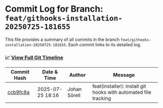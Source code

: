 # Commit Log for Branch: `feat/githooks-installation-20250725-181655`

This file provides a summary of all commits in the branch `feat/githooks-installation-20250725-181655`.
Each commit links to its detailed log.

### 📈 [View Full Git Timeline](./git_timeline_report.md)

| Commit Hash | Date & Time       | Author       | Message           |
|-------------|------------------|--------------|-------------------|
| [ccb9fc8a](./ccb9fc8a.md) | 2025-07-25 18:16 | Johan Sörell | feat(installer): install git hooks with automated file tracking |
